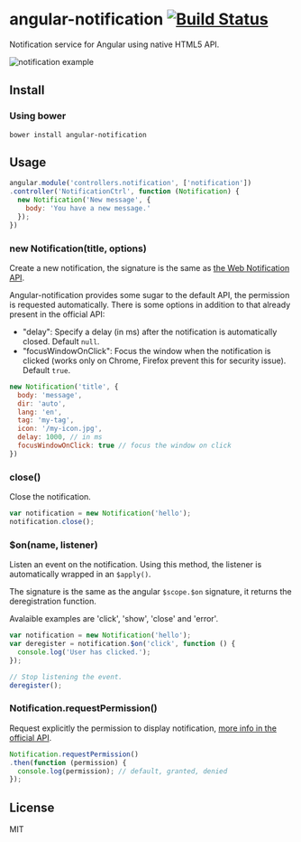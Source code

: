 # angular-notification [![Build Status](https://travis-ci.org/neoziro/angular-notification.png?branch=master)](https://travis-ci.org/neoziro/angular-notification)

Notification service for Angular using native HTML5 API.

![notification example](https://f.cloud.github.com/assets/266302/2423762/a38113ac-ab9e-11e3-8e8a-2e4fe299e9f5.png)

## Install

### Using bower

```
bower install angular-notification
```

## Usage

```js
angular.module('controllers.notification', ['notification'])
.controller('NotificationCtrl', function (Notification) {
  new Notification('New message', {
    body: 'You have a new message.'
  });
})
```

### new Notification(title, options)

Create a new notification, the signature is the same as [the Web Notification API](https://developer.mozilla.org/en/docs/Web/API/notification).

Angular-notification provides some sugar to the default API, the permission is requested automatically. There is some options in addition to that already present in the official API:

- "delay": Specify a delay (in ms) after the notification is automatically closed. Default `null`.
- "focusWindowOnClick": Focus the window when the notification is clicked (works only on Chrome, Firefox prevent this for security issue). Default `true`.

```js
new Notification('title', {
  body: 'message',
  dir: 'auto',
  lang: 'en',
  tag: 'my-tag',
  icon: '/my-icon.jpg',
  delay: 1000, // in ms
  focusWindowOnClick: true // focus the window on click
})
```

### close()

Close the notification.

```js
var notification = new Notification('hello');
notification.close();
```

### $on(name, listener)

Listen an event on the notification. Using this method, the listener is automatically wrapped in an `$apply()`.

The signature is the same as the angular `$scope.$on` signature, it returns the deregistration function.

Avalaible examples are 'click', 'show', 'close' and 'error'.

```js
var notification = new Notification('hello');
var deregister = notification.$on('click', function () {
  console.log('User has clicked.');
});

// Stop listening the event.
deregister();
```

### Notification.requestPermission()

Request explicitly the permission to display notification, [more info in the official API](https://developer.mozilla.org/en-US/docs/Web/API/Notification.requestPermission).

```js
Notification.requestPermission()
.then(function (permission) {
  console.log(permission); // default, granted, denied
});
```

## License

MIT
